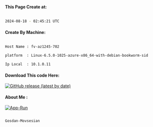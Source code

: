 
   
#### This Page Create at:

```bash

2024-08-18 - 02:45:21 UTC

```

#### Create By Machine:

```bash

Host Name : fv-az1245-702

platform  : Linux-6.5.0-1025-azure-x86_64-with-debian-bookworm-sid

Ip Local  : 10.1.0.11

```
#### Download This code Here:

[![GitHub release (latest by date)](https://img.shields.io/github/v/release/Gosdan-Movsesian/Gosdan?style=for-the-badge&label=Download)](https://github.com/Gosdan-Movsesian/Gosdan/releases) 

</p> 

#### About Me :

[![App-Run](https://github.com/Gosdan-Movsesian/Gosdan/actions/workflows/App-Run.yml/badge.svg)](https://github.com/Gosdan-Movsesian/Gosdan/actions/workflows/App-Run.yml)

```bash

Gosdan-Movsesian

```

